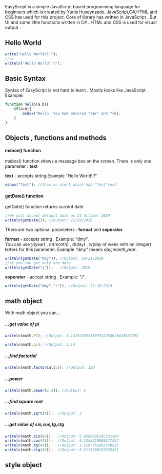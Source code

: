<html>
<body>
    <script type="text/javascript">
        document.querySelector(".page-header").setAttribute("style","background-image: linear-gradient(180deg, #4E9BD5, white)!important;padding-top:20px;");
        document.querySelector(".project-name").setAttribute("style","font-family: 'Ubuntu Mono', monospace;")
        document.querySelector(".btn").setAttribute("style","color:white!important;border-color:white!important;");
        document.querySelector(".project-tagline").setAttribute("style","color:white!important;");
        document.querySelector("head").innerHTML += "<link href=\"https:\/\/fonts.googleapis.com/css?family=Ubuntu+Mono&display=swap\" rel=\"stylesheet\">";
    </script>
</body>
</html>
EasyScript is a simple JavaScript based programming language for beginners which is created by Yunis Huseynzade.
JavaScript,C#,HTML and CSS has used for this project.
Core of library has written in JavaScript . But UI and some little functions written in C# . HTML and CSS is used for visual output . 

## Hello World
```javascript
write("Hello World!!!");
//or
writeln("Hello World!!!");
```

## Basic Syntax
Syntax of EasyScript is not hard to learn . Mostly looks like JavaScript.
Example:
```javascript
function hello(a,b){
    if(a>b){
        msbox("Hello. You had entered "+a+" and "+b);
    }
}
```
## Objects , functions and methods

#### msbox() function
msbox() function shows a message box on the screen.
There is only one parameter : **text**

**text** - accepts string.Example "Hello World!!!"
```javascript
msbox("Test"); //Show an alert which has "Test"text
```

#### getDate() function
getDate() function returns current date
```javascript
//We will accept default date as 21 October 2019
writeln(getDate()); //Output: 21/10/2019
```
There are two optional parameters : **format** and **seperator**

**format** - accepts string . Example: "dmy". <br>
You can use *y*(year) , *m*(month) , *d*(day) , *w*(day of week with an integer) letters for this parameter.
Example *"dmy"* means *day,month,year*.
```javascript
writeln(getDate("mdy")); //Output: 10/21/2019
//or you can get only one date
writeln(getDate("y"));   //Output: 2019
```
**seperator** - accept string . Example: "/".
```javascript
writeln(getDate("dmy",":")); //Output: 21:10:2019
```


## math object
With math object you can...
##### ...get value of pi
```javascript
writeln(math.PI); //Output: 3.1415926535897932384626433832795

writeln(math.pi); //Output: 3.14
```
##### ...find factorial
```javascript
writeln(math.factorial(5)); //Output: 120
```
##### ...power
```javascript
writeln(math.power(2,3)); //Output: 8
```
##### ...find square root
```javascript
writeln(math.sqrt(4));  //Output: 2
```
##### ...get value of sin,cos,tg,ctg
```javascript
writeln(math.sin(45));  //Output: 0.8509035245341184
writeln(math.cos(45));  //Output: 0.5253219888177297
writeln(math.tg(45));   //Output: 1.6197751905438615
writeln(math.ctg(45));  //Output: 0.6173696237835551
```


## style object
